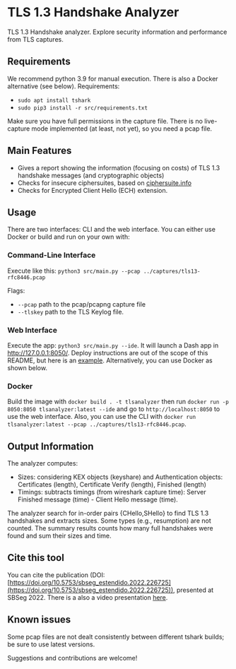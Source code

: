 # TLS 1.3 Handshake Analyzer

TLS 1.3 Handshake analyzer. Explore security information and performance from TLS captures.

## Requirements

We recommend python 3.9 for manual execution. There is also a Docker alternative (see below). Requirements:

- `sudo apt install tshark`
- `sudo pip3 install -r src/requirements.txt`

Make sure you have full permissions in the capture file. There is no live-capture mode implemented (at least, not yet), so you need a pcap file. 


## Main Features

- Gives a report showing the information (focusing on costs) of TLS 1.3 handshake messages (and cryptographic objects)
- Checks for insecure ciphersuites, based on [ciphersuite.info](https://ciphersuite.info)
- Checks for Encrypted Client Hello (ECH) extension.

## Usage

There are two interfaces: CLI and the web interface. You can either use Docker or build and run on your own with:

### Command-Line Interface

Execute like this: `python3 src/main.py --pcap ../captures/tls13-rfc8446.pcap`

Flags: 
- `--pcap` path to the pcap/pcapng capture file
- `--tlskey` path to the TLS Keylog file.

### Web Interface

Execute the app: `python3 src/main.py --ide`. It will launch a Dash app in http://127.0.0.1:8050/. Deploy instructions are out of the scope of this README, but here is an [example](https://www.digitalocean.com/community/tutorials/how-to-deploy-a-flask-application-on-an-ubuntu-vps). Alternatively, you can use Docker as shown below.

### Docker

Build the image with `docker build . -t tlsanalyzer` then run `docker run -p 8050:8050 tlsanalyzer:latest --ide` and go to `http://localhost:8050` to use the web interface. Also, you can use the CLI with `docker run tlsanalyzer:latest --pcap ../captures/tls13-rfc8446.pcap`.


## Output Information

The analyzer computes:
- Sizes: considering KEX objects (keyshare) and Authentication objects: Certificates (length), Certificate Verify (length), Finished (length)
- Timings: subtracts timings (from wireshark capture time): Server Finished message (time) - Client Hello message (time).

The analyzer search for in-order pairs {CHello,SHello} to find TLS 1.3 handshakes and extracts sizes. Some types (e.g., resumption) are not counted. The summary results counts how many full handshakes were found and sum their sizes and time.

## Cite this tool

You can cite the publication (DOI: [https://doi.org/10.5753/sbseg_estendido.2022.226725](https://doi.org/10.5753/sbseg_estendido.2022.226725)), presented at SBSeg 2022. There is a also a video presentation [here](https://youtu.be/mR_wIq_7PXA).

## Known issues

Some pcap files are not dealt consistently between different tshark builds; be sure to use latest versions.

Suggestions and contributions are welcome!
